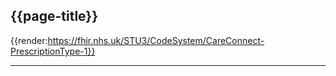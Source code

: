 ## {{page-title}}

{{render:https://fhir.nhs.uk/STU3/CodeSystem/CareConnect-PrescriptionType-1}}

---